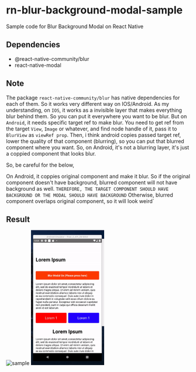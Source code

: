 # rn-blur-background-modal-sample

Sample code for Blur Background Modal on React Native

## Dependencies

- @react-native-community/blur
- react-native-modal

## Note

The package `react-native-community/blur` has native dependencies for each of them. So it works very different way on IOS/Android. As my understanding, on `IOS`, it works as a invisible layer that makes everything blur behind them. So you can put it everywhere you want to be blur.
But on `Android`, it needs specific target ref to make blur.
You need to get ref from the target `View`, `Image` or whatever, and find node handle of it, pass it to `BlurView` as `viewRef prop`. Then, i think android copies passed target ref, lower the quality of that component (blurring), so you can put that blurred component where you want. So, on Android, it's not a blurring layer, it's just a coppied component that looks blur.

So, be careful for the below,

On Android, it coppies original component and make it blur. So if the original component doesn't have background, blurred component will not have background as well.
`THEREFORE, THE TARGET COMPONENT SHOULD HAVE BACKGROUND OR THE MODAL SHOULD HAVE BACKGROUND`
Otherwise, blurred component overlaps original component, so it will look weird`

## Result

<img src="./assets/sample_ios.gif" alt="sample" width="200"/>
<img src="./assets/sample_android.gif" alt="sample" width="200"/>
